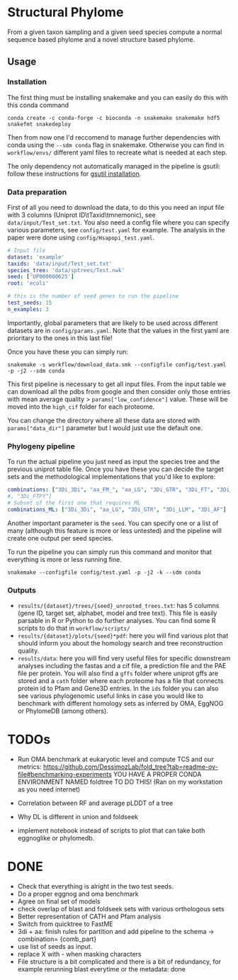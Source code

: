 # Structural Phylome

From a given taxon sampling and a given seed species compute a normal sequence based phylome and a novel structure based phylome.

## Usage

### Installation

The first thing must be installing snakemake and you can easily do this with this conda command

```
conda create -c conda-forge -c bioconda -n snakemake snakemake hdf5 snakefmt snakedeploy
```

Then from now one I'd reccomend to manage further dependencies with conda using the `--sdm conda` flag in snakemake. Otherwise you can find in `workflow/envs/` different yaml files to recreate what is needed at each step.

The only dependency not automatically managed in the pipeline is gsutil: follow these instructions for [gsutil installation](https://cloud.google.com/storage/docs/gsutil_install).

### Data preparation

First of all you need to download the data, to do this you need an input file with 3 columns (Uniprot ID\tTaxid\tmnemonic), see `data/input/Test_set.txt`. You also need a config file where you can specify various parameters, see `config/test.yaml` for example. The analysis in the paper were done using `config/Hsapopi_test.yaml`.

```yaml
# Input file
dataset: 'example'
taxids: 'data/input/Test_set.txt'
species_tree: 'data/sptrees/Test.nwk'
seed: ['UP000000625']
root: 'ecoli'

# this is the number of seed genes to run the pipeline
test_seeds: 15
n_examples: 3
```

Importantly, global parameters that are likely to be used across different datasets are in `config/params.yaml`. Note that the values in the first yaml are prioritary to the ones in this last file!

Once you have these you can simply run:

```
snakemake -s workflow/download_data.smk --configfile config/test.yaml -p -j2 --sdm conda
```

This first pipeline is necessary to get all input files. From the input table we can download all the pdbs from google and then consider only those entries with mean average quality > `params["low_confidence"]` value. These will be moved into the `high_cif` folder for each proteome.

You can change the directory where all these data are stored with `params["data_dir"]` parameter but I would just use the default one.

### Phylogeny pipeline

To run the actual pipeline you just need as input the species tree and the previous uniprot table file. Once you have these you can decide the target sets and the methodological implementations that you'd like to explore:

```yaml
combinations: ["3Di_3Di", "aa_FM_", "aa_LG", "3Di_GTR", "3Di_FT", "3Di_LLM", "3Di_AF"]
#, "3Di_FTPY"]
# Subset of the first one that requires ML 
combinations_ML: ["3Di_3Di", "aa_LG", "3Di_GTR", "3Di_LLM", "3Di_AF"]
```
<!-- modes: ['blast', 'fs', 'common', 'union'] -->

Another important parameter is the `seed`. You can specify one or a list of many (although this feature is more or less untested) and the pipeline will create one output per seed species.

To run the pipeline you can simply run this command and monitor that everything is more or less running fine.

```
snakemake --configfile config/test.yaml -p -j2 -k --sdm conda
```

### Outputs

* `results/{dataset}/trees/{seed}_unrooted_trees.txt`: has 5 columns (gene ID, target set, alphabet, model and tree text). This file is easily parsable in R or Python to do further analyses. You can find some R scripts to do that in `workflow/scripts/` 
* `results/{dataset}/plots/{seed}*pdf`: here you will find various plot that should inform you about the homology search and tree reconstruction quality.
* `results/data`: here you will find very useful files for specific downstream analyses including the fastas and a cif file, a prediction file and the PAE file per protein. You will also find a `gffs` folder where uniprot gffs are stored and a `cath` folder where each proteome has a file that connects protein id to Pfam and Gene3D entries. In the `ids` folder you can also see various phylogenomic useful links in case you would like to benchmark with different homology sets as inferred by OMA, EggNOG or PhylomeDB (among others).
<!-- * `results/{dataset}/homology/{seed}_{method}_brh.tsv`: these files are not used in automatic downstream analyses but may be useful for some further exploration of the results. -->

# TODOs

* Run OMA benchmark at eukaryotic level and compute TCS and our metrics: https://github.com/DessimozLab/fold_tree?tab=readme-ov-file#benchmarking-experiments YOU HAVE A PROPER CONDA ENVIRONMENT NAMED foldtree TO DO THIS! (Ran on my workstation as you need internet)
* Correlation between RF and average pLDDT of a tree

* Why DL is different in union and foldseek
* implement notebook instead of scripts to plot that can take both eggnoglike or phylomedb.

# DONE

* Check that everything is alright in the two test seeds. 
* Do a proper eggnog and oma benchmark
* Agree on final set of models
* check overlap of blast and foldseek sets with various orthologous sets
* Better representation of CATH and Pfam analysis
* Switch from quicktree to FastME
* 3di + aa: finish rules for partition and add pipeline to the schema -> combination= {comb_part}
* use list of seeds as input.
* replace X with - when masking characters
* File structure is a bit complicated and there is a bit of redundancy, for example rerunning blast everytime or the metadata: done
